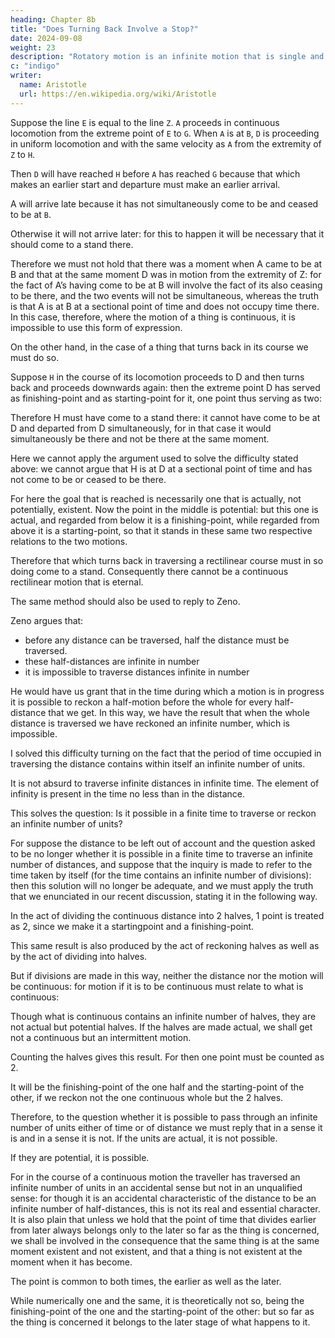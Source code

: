 ```yaml
---
heading: Chapter 8b
title: "Does Turning Back Involve a Stop?"
date: 2024-09-08
weight: 23
description: "Rotatory motion is an infinite motion that is single and continuous"
c: "indigo"
writer:
  name: Aristotle 
  url: https://en.wikipedia.org/wiki/Aristotle
---
```




Suppose the line `E` is equal to the line `Z`. `A` proceeds in continuous locomotion from the extreme point of `E` to `G`. When `A` is at `B`, `D` is proceeding in uniform locomotion and with the same velocity as `A` from the extremity of `Z` to `H`.

Then `D` will have reached `H` before `A` has reached `G` because that which makes an earlier start and departure must make an earlier arrival.

A will arrive late  because it has not simultaneously come to be and ceased to be at `B`.

Otherwise it will not arrive later: for this to happen it will be necessary that it should come to a stand there.

Therefore we must not hold that there was a moment when A came to be at B and that at the same moment D was in motion from the extremity of Z: for the fact of A’s having come to be at B will involve the fact of its also ceasing to be there, and the two events will not be simultaneous, whereas the truth is that A is at B at a sectional point of time and does not occupy time there. In this case, therefore, where the motion of a thing is continuous, it is impossible to use this form of expression.

On the other hand, in the case of a thing that turns back in its course we must do so.

Suppose `H` in the course of its locomotion proceeds to D and then turns back and proceeds downwards again: then the extreme point D has served as finishing-point and as starting-point for it, one point thus serving as two: 

Therefore H must have come to a stand there: it cannot have come to be at D and departed from D simultaneously, for in that case it would simultaneously be there and not be there at the same moment. 

Here we cannot apply the argument used to solve the difficulty stated above: we cannot argue that H is at D at a sectional point of time and has not come to be or ceased to be there.

For here the goal that is reached is necessarily one that is actually, not potentially, existent. Now the point in the middle is potential: but this one is actual, and regarded from below it is a finishing-point, while regarded from above it is a starting-point, so that it stands in these same two respective relations to the two motions. 

Therefore that which turns back in traversing a rectilinear course must in so doing come to a stand.
Consequently there cannot be a continuous rectilinear motion that is eternal.

The same method should also be used to reply to Zeno. 

Zeno argues that:
- before any distance can be traversed, half the distance must be traversed.
- these half-distances are infinite in number
- it is impossible to traverse distances infinite in number

<!-- -or some on the lines of this same argument put the questions in another form, and -->

He would have us grant that in the time during which a motion is in progress it is possible to reckon a half-motion before the whole for every half-distance that we get. In this way, we have the result that when the whole distance is traversed we have reckoned an infinite number, which is impossible. 

I solved this difficulty turning on the fact that the period of time occupied in traversing the distance contains within itself an infinite number of units.

It is not absurd to traverse infinite distances in infinite time. The element of infinity is present in the time no less than in the distance. 

This solves the question: Is it possible in a finite time to traverse or reckon an infinite number of units?

<!-- nevertheless as an account of the fact and explanation of its true nature it is inadequate. -->

For suppose the distance to be left out of account and the question asked to be no longer
whether it is possible in a finite time to traverse an infinite number of distances, and
suppose that the inquiry is made to refer to the time taken by itself (for the time contains
an infinite number of divisions): then this solution will no longer be adequate, and we
must apply the truth that we enunciated in our recent discussion, stating it in the
following way. 

In the act of dividing the continuous distance into 2 halves, 1 point is treated as 2, since we make it a startingpoint and a finishing-point.

This same result is also produced by the act of reckoning halves as well as by the act of dividing
into halves.

But if divisions are made in this way, neither the distance nor the motion will be continuous: for motion if it is to be continuous must relate to what is continuous: 

Though what is continuous contains an infinite number of halves, they are not actual but potential halves. If the halves are made actual, we shall get not a continuous but an intermittent motion. 

Counting the halves gives this result. For then one point must be counted as 2.

It will be the finishing-point of the one half and the starting-point of the other, if we reckon not the one continuous whole but the 2 halves.

Therefore, to the question whether it is possible to pass through an
infinite number of units either of time or of distance we must reply that in a sense it is
and in a sense it is not. If the units are actual, it is not possible.

If they are potential, it is possible.

For in the course of a continuous motion the traveller has traversed an infinite number of units in an accidental sense but not in an unqualified sense: for though it is an accidental characteristic of the distance to be an infinite number of half-distances, this is not its real and essential character. It is also plain that unless we hold that the point of time that divides earlier from later always belongs only to the later so far as the thing is concerned, we shall be involved in the consequence that the same thing is at the
same moment existent and not existent, and that a thing is not existent at the moment
when it has become.

The point is common to both times, the earlier as well as the later.

While numerically one and the same, it is theoretically not so, being the finishing-point of the one and the starting-point of the other: but so far as the thing is concerned it belongs to the later stage of what happens to it. 

